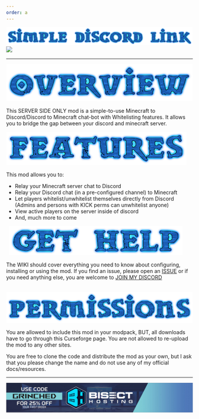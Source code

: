 ```yaml
---
order: a
---
```

![](../img/Simple-Discord-Link.png)
[![](https://img.shields.io/badge/Hypherion%20Development-%237289DA.svg?style=for-the-badge&logo=discord&logoColor=white)](https://discord.gg/PdVnXf9)
***
![](../img/Overview.png)

This SERVER SIDE ONLY mod is a simple-to-use Minecraft to Discord/Discord to Minecraft chat-bot with Whitelisting features. It allows you to bridge the gap between your discord and minecraft server.
&nbsp;

![](../img/Features.png)

This mod allows you to:

* Relay your Minecraft server chat to Discord
* Relay your Discord chat (in a pre-configured channel) to Minecraft
* Let players whitelist/unwhitelist themselves directly from Discord (Admins and persons with KICK perms can unwhitelist anyone)
* View active players on the server inside of discord
* And, much more to come

&nbsp;
![](../img/Get-Help.png)

The WIKI should cover everything you need to know about configuring, installing or using the mod. If you find an issue, please open an [ISSUE](https://github.com/hypherionmc/sdlink/issues) or if you need anything else, you are welcome to [JOIN MY DISCORD](https://discord.gg/PdVnXf9)

&nbsp;
![](../img/Permissions(1).png)

You are allowed to include this mod in your modpack, BUT, all downloads have to go through this Curseforge page. You are not allowed to re-upload the mod to any other sites.

You are free to clone the code and distribute the mod as your own, but I ask that you please change the name and do not use any of my official docs/resources.

* * *

[![](../img/bh.jpg)](https://bisecthosting.com/grinched)
